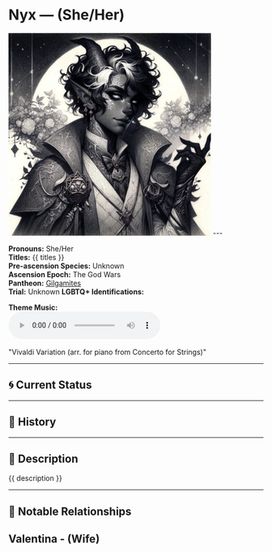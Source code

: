 # Nyx — (She/Her)

<!-- Optional -->
<img src="Nyx.jpg" alt="Nyx" width="400" />
---

**Pronouns:** She/Her  
**Titles:** {{ titles }}  
**Pre-ascension Species:** Unknown  
**Ascension Epoch:** The God Wars  
**Pantheon:** [Gilgamites](../../pantheons/Gilgamites)  
**Trial:** Unknown
**LGBTQ+ Identifications:**   


**Theme Music:**  
<audio controls>
  <source src="Nyx | Vivaldi Variation (arr. for piano from Concerto for Strings).mp4" type="audio/mpeg">
  Your browser does not support the audio element.
</audio>

"Vivaldi Variation (arr. for piano from Concerto for Strings)"

---

## 🌀 Current Status


---

## 📜 History


---

## 🧠 Description
{{ description }}

---

## 🧩 Notable Relationships
Valentina - (Wife)
---
